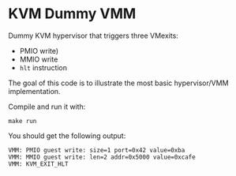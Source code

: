 # KVM Dummy VMM

Dummy KVM hypervisor that triggers three VMexits:

- PMIO write)
- MMIO write
- `hlt` instruction

The goal of this code is to illustrate the most basic hypervisor/VMM implementation.

Compile and run it with:
```
make run
```

You should get the following output:
```
VMM: PMIO guest write: size=1 port=0x42 value=0xba
VMM: MMIO guest write: len=2 addr=0x5000 value=0xcafe
VMM: KVM_EXIT_HLT
```
